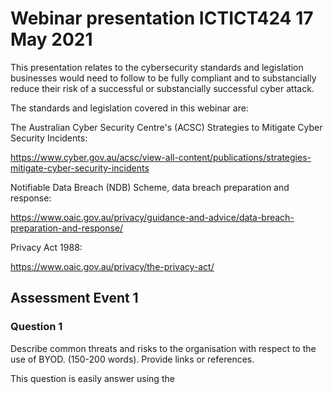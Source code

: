 # Webinar presentation ICTICT424 17 May 2021 #

This presentation relates to the cybersecurity standards and legislation businesses would need to follow to be fully compliant and to substancially reduce their risk of a successful or substancially successful cyber attack.

The standards and legislation covered in this webinar are:

The Australian Cyber Security Centre's (ACSC) Strategies to Mitigate Cyber Security Incidents: 

https://www.cyber.gov.au/acsc/view-all-content/publications/strategies-mitigate-cyber-security-incidents

Notifiable Data Breach (NDB) Scheme, data breach preparation and response:

https://www.oaic.gov.au/privacy/guidance-and-advice/data-breach-preparation-and-response/

Privacy Act 1988:

https://www.oaic.gov.au/privacy/the-privacy-act/


## Assessment Event 1 ##

### Question 1 ###

Describe common threats and risks to the organisation with respect to the use of BYOD. (150-200 words). Provide links or references.

This question is easily answer using the 
